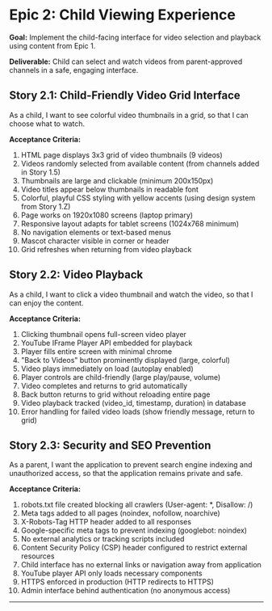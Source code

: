 # Epic 2: Child Viewing Experience

**Goal:** Implement the child-facing interface for video selection and playback using content from Epic 1.

**Deliverable:** Child can select and watch videos from parent-approved channels in a safe, engaging interface.

## Story 2.1: Child-Friendly Video Grid Interface

As a child,
I want to see colorful video thumbnails in a grid,
so that I can choose what to watch.

**Acceptance Criteria:**
1. HTML page displays 3x3 grid of video thumbnails (9 videos)
2. Videos randomly selected from available content (from channels added in Story 1.5)
3. Thumbnails are large and clickable (minimum 200x150px)
4. Video titles appear below thumbnails in readable font
5. Colorful, playful CSS styling with yellow accents (using design system from Story 1.Z)
6. Page works on 1920x1080 screens (laptop primary)
7. Responsive layout adapts for tablet screens (1024x768 minimum)
8. No navigation elements or text-based menus
9. Mascot character visible in corner or header
10. Grid refreshes when returning from video playback

## Story 2.2: Video Playback

As a child,
I want to click a video thumbnail and watch the video,
so that I can enjoy the content.

**Acceptance Criteria:**
1. Clicking thumbnail opens full-screen video player
2. YouTube IFrame Player API embedded for playback
3. Player fills entire screen with minimal chrome
4. "Back to Videos" button prominently displayed (large, colorful)
5. Video plays immediately on load (autoplay enabled)
6. Player controls are child-friendly (large play/pause, volume)
7. Video completes and returns to grid automatically
8. Back button returns to grid without reloading entire page
9. Video playback tracked (video_id, timestamp, duration) in database
10. Error handling for failed video loads (show friendly message, return to grid)

## Story 2.3: Security and SEO Prevention

As a parent,
I want the application to prevent search engine indexing and unauthorized access,
so that the application remains private and safe.

**Acceptance Criteria:**
1. robots.txt file created blocking all crawlers (User-agent: *, Disallow: /)
2. Meta tags added to all pages (noindex, nofollow, noarchive)
3. X-Robots-Tag HTTP header added to all responses
4. Google-specific meta tags to prevent indexing (googlebot: noindex)
5. No external analytics or tracking scripts included
6. Content Security Policy (CSP) header configured to restrict external resources
7. Child interface has no external links or navigation away from application
8. YouTube player API only loads necessary components
9. HTTPS enforced in production (HTTP redirects to HTTPS)
10. Admin interface behind authentication (no anonymous access)

---
